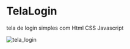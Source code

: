 # TelaLogin
 tela de login simples com Html CSS Javascript


 ![tela_login](https://github.com/ReynanVv/assets/blob/main/tela_login.png)
